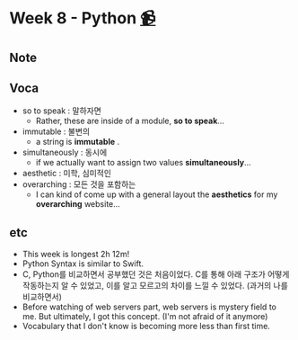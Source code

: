 # Week 8 - Python [📹](https://youtu.be/5aP9Bl9hcqI)

## Note

## Voca
- so to speak : 말하자면
  - Rather, these are inside of a module, __so to speak__...
- immutable : 불변의
  - a string is __immutable__ .
- simultaneously : 동시에
  - if we actually want to assign two values __simultaneously__...
- aesthetic : 미학, 심미적인
- overarching : 모든 것을 포함하는
  - I can kind of come up with a general layout the __aesthetics__ for my __overarching__ website...

## etc
- This week is longest 2h 12m!
- Python Syntax is similar to Swift.
- C, Python를 비교하면서 공부했던 것은 처음이었다. C를 통해 아래 구조가 어떻게 작동하는지 알 수 있었고, 이를 알고 모르고의 차이를 느낄 수 있었다. (과거의 나를 비교하면서)
- Before watching of web servers part, web servers is mystery field to me. But ultimately, I got this concept. (I'm not afraid of it anymore)
- Vocabulary that I don't know is becoming more less than first time.
